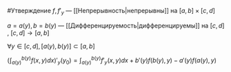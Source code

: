 #Утверждение 
$f,f'_y$ — [[Непрерывность|непрерывны]] на $[a,b]\times[c,d]$

$a=a(y),b=b(y)$ — [[Дифференцируемость|дифференцируемы]] на $[c,d]$ , $[c,d]\to[a,b]$

$\forall y\in[c,d],[a(y),b(y)]\subset[a,b]$

$\Big(\int^{b(y)}_{a(y)}f(x,y)dx\Big)'_y(y_0)= \int^{b(y)}_{a(y)}f'_y(x,y)dx +b'(y)f(b(y),y)-a'(y)f(a(y),y)$